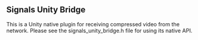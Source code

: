 Signals Unity Bridge
--------------------

This is a Unity native plugin for receiving compressed video from the network.
Please see the signals_unity_bridge.h file for using its native API.

